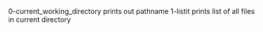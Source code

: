 0-current_working_directory prints out pathname
1-listit prints list of all files in current directory
